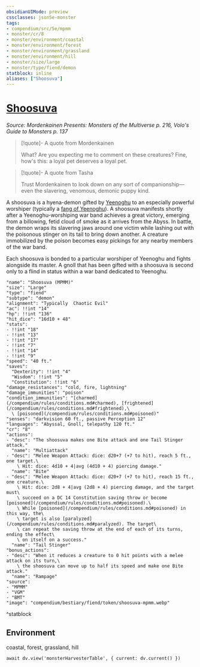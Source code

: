 ```yaml
---
obsidianUIMode: preview
cssclasses: json5e-monster
tags:
- compendium/src/5e/mpmm
- monster/cr/8
- monster/environment/coastal
- monster/environment/forest
- monster/environment/grassland
- monster/environment/hill
- monster/size/large
- monster/type/fiend/demon
statblock: inline
aliases: ["Shoosuva"]
---
```

# [Shoosuva](compendium/bestiary/fiend/shoosuva-mpmm.md)
*Source: Mordenkainen Presents: Monsters of the Multiverse p. 216, Volo's Guide to Monsters p. 137*

> [!quote]- A quote from Mordenkainen  
> 
> What? Are you expecting me to comment on these creatures? Fine, how's this: a loyal pet deserves a loyal pet.

> [!quote]- A quote from Tasha  
> 
> Trust Mordenkainen to look down on any sort of companionship—even the slavering, venomous, demonic puppy kind.

A shoosuva is a hyena-demon gifted by [Yeenoghu](compendium/bestiary/npc/yeenoghu-mpmm.md) to an especially powerful worshiper (typically a [fang of Yeenoghu](compendium/bestiary/fiend/gnoll-fang-of-yeenoghu.md)). A shoosuva manifests shortly after a Yeenoghu-worshiping war band achieves a great victory, emerging from a billowing, fetid cloud of smoke as it arrives from the Abyss. In battle, the demon wraps its slavering jaws around one victim while lashing out with the poisonous stinger on its tail to bring down another. A creature immobilized by the poison becomes easy pickings for any nearby members of the war band.

Each shoosuva is bonded to a particular worshiper of Yeenoghu and fights alongside its master. A gnoll that has been gifted with a shoosuva is second only to a flind in status within a war band dedicated to Yeenoghu.

```statblock
"name": "Shoosuva (MPMM)"
"size": "Large"
"type": "fiend"
"subtype": "demon"
"alignment": "Typically  Chaotic Evil"
"ac": !!int "14"
"hp": !!int "136"
"hit_dice": "16d10 + 48"
"stats":
- !!int "18"
- !!int "13"
- !!int "17"
- !!int "7"
- !!int "14"
- !!int "9"
"speed": "40 ft."
"saves":
  "Dexterity": !!int "4"
  "Wisdom": !!int "5"
  "Constitution": !!int "6"
"damage_resistances": "cold, fire, lightning"
"damage_immunities": "poison"
"condition_immunities": "[charmed](/compendium/rules/conditions.md#charmed), [frightened](/compendium/rules/conditions.md#frightened),\
  \ [poisoned](/compendium/rules/conditions.md#poisoned)"
"senses": "darkvision 60 ft., passive Perception 12"
"languages": "Abyssal, Gnoll, telepathy 120 ft."
"cr": "8"
"actions":
- "desc": "The shoosuva makes one Bite attack and one Tail Stinger attack."
  "name": "Multiattack"
- "desc": "Melee Weapon Attack: dice: d20+7 (+7 to hit), reach 5 ft., one target.\
    \ Hit: dice: 4d10 + 4|avg (4d10 + 4) piercing damage."
  "name": "Bite"
- "desc": "Melee Weapon Attack: dice: d20+7 (+7 to hit), reach 15 ft., one creature.\
    \ Hit: dice: 2d8 + 4|avg (2d8 + 4) piercing damage, and the target must\
    \ succeed on a DC 14 Constitution saving throw or become [poisoned](/compendium/rules/conditions.md#poisoned).\
    \ While [poisoned](/compendium/rules/conditions.md#poisoned) in this way, the\
    \ target is also [paralyzed](/compendium/rules/conditions.md#paralyzed). The target\
    \ can repeat the saving throw at the end of each of its turns, ending the effect\
    \ on itself on a success."
  "name": "Tail Stinger"
"bonus_actions":
- "desc": "When it reduces a creature to 0 hit points with a melee attack on its turn,\
    \ the shoosuva can move up to half its speed and make one Bite attack."
  "name": "Rampage"
"source":
- "MPMM"
- "VGM"
- "BMT"
"image": "compendium/bestiary/fiend/token/shoosuva-mpmm.webp"
```
^statblock

## Environment

coastal, forest, grassland, hill

```dataviewjs
await dv.view('monsterHarvesterTable', { current: dv.current() })
```